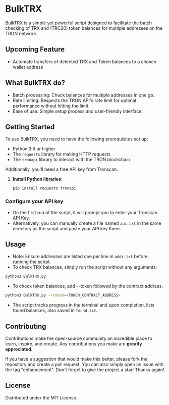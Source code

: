 # BulkTRX

BulkTRX is a simple yet powerful script designed to facilitate the batch checking of TRX and (TRC20) token balances for multiple addresses on the TRON network.

## Upcoming Feature

- Automate transfers of detected TRX and Token balances to a chosen wallet address

## What BulkTRX do?

- Batch processing: Check balances for multiple addresses in one go.
- Rate limiting: Respects the TRON API's rate limit for optimal performance without hitting the limit.
- Ease of use: Simple setup process and user-friendly interface.

## Getting Started

To use BulkTRX, you need to have the following prerequisites set up:

- Python 3.6 or higher
- The `requests` library for making HTTP requests
- The `tronapi` library to interact with the TRON blockchain

Additionally, you'll need a free API key from Tronscan.

1. **Install Python libraries**:

   ```bash
   pip install requests tronapi
   ```

### Configure your API key

- On the first run of the script, it will prompt you to enter your Tronscan API Key.
- Alternatively, you can manually create a file named `api.txt` in the same directory as the script and paste your API key there.

## Usage

* Note: Ensure addresses are listed one per line in `addr.txt` before running the script.
* To check TRX balances, simply run the script without any arguments:

```bash
python3 BulkTRX.py
```

* To check token balances, add --token followed by the contract address.

```bash
python3 BulkTRX.py --token=<TOKEN_CONTRACT_ADDRESS>
```

* The script tracks progress in the terminal and upon completion, lists found balances, also saved in `found.txt`.

## Contributing

Contributions make the open-source community an incredible place to learn, inspire, and create. Any contributions you make are **greatly appreciated**.

If you have a suggestion that would make this better, please fork the repository and create a pull request. You can also simply open an issue with the tag "enhancement".
Don't forget to give the project a star! Thanks again!

## License

Distributed under the MIT License.

